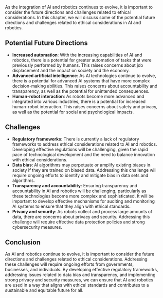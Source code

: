
As the integration of AI and robotics continues to evolve, it is important to consider the future directions and challenges related to ethical considerations. In this chapter, we will discuss some of the potential future directions and challenges related to ethical considerations in AI and robotics.

Potential Future Directions
---------------------------

* **Increased automation**: With the increasing capabilities of AI and robotics, there is a potential for greater automation of tasks that were previously performed by humans. This raises concerns about job displacement and the impact on society and the economy.
* **Advanced artificial intelligence**: As AI technologies continue to evolve, there is a potential for advanced AI systems that have more complex decision-making abilities. This raises concerns about accountability and transparency, as well as the potential for unintended consequences.
* **Human-robot interaction**: As robots become more advanced and integrated into various industries, there is a potential for increased human-robot interaction. This raises concerns about safety and privacy, as well as the potential for social and psychological impacts.

Challenges
----------

* **Regulatory frameworks**: There is currently a lack of regulatory frameworks to address ethical considerations related to AI and robotics. Developing effective regulations will be challenging, given the rapid pace of technological development and the need to balance innovation with ethical considerations.
* **Data bias**: AI algorithms may perpetuate or amplify existing biases in society if they are trained on biased data. Addressing this challenge will require ongoing efforts to identify and mitigate bias in data sets and algorithms.
* **Transparency and accountability**: Ensuring transparency and accountability in AI and robotics will be challenging, particularly as these technologies become more complex and sophisticated. It will be important to develop effective mechanisms for auditing and monitoring AI systems to ensure that they align with ethical standards.
* **Privacy and security**: As robots collect and process large amounts of data, there are concerns about privacy and security. Addressing this challenge will require effective data protection policies and strong cybersecurity measures.

Conclusion
----------

As AI and robotics continue to evolve, it is important to consider the future directions and challenges related to ethical considerations. Addressing these challenges will require ongoing efforts from governments, businesses, and individuals. By developing effective regulatory frameworks, addressing issues related to data bias and transparency, and implementing strong privacy and security measures, we can ensure that AI and robotics are used in a way that aligns with ethical standards and contributes to a sustainable and equitable future for all.

